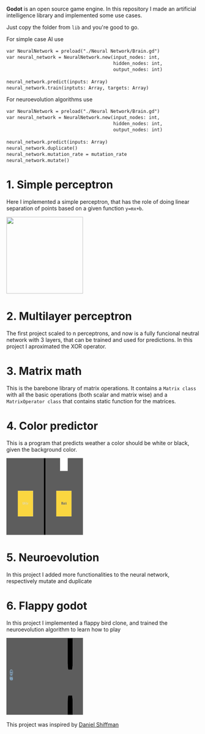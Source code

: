 **Godot** is an open source game engine. In this repository I made an artificial intelligence library and implemented some use cases.

Just copy the folder from `lib` and you're good to go.

For simple case AI use
```
var NeuralNetwork = preload("./Neural Network/Brain.gd")
var neural_network = NeuralNetwork.new(input_nodes: int, 
                                       hidden_nodes: int, 
                                       output_nodes: int)

neural_network.predict(inputs: Array)
neural_network.train(inptuts: Array, targets: Array)
```

For neuroevolution algorithms use
```
var NeuralNetwork = preload("./Neural Network/Brain.gd")
var neural_network = NeuralNetwork.new(input_nodes: int, 
                                       hidden_nodes: int, 
                                       output_nodes: int)

neural_network.predict(inputs: Array)
neural_network.duplicate()
neural_network.mutation_rate = mutation_rate
neural_network.mutate()
```

# 1. Simple perceptron
Here I implemented a simple perceptron, that has the role of doing linear separation of points based on a given function `y=mx+b`.

<img src="1.%20Perceptron/preview.gif" width="200" height="200" />

# 2. Multilayer perceptron
The first project scaled to n perceptrons, and now is a fully funcional neutral network with 3 layers, that can be trained and used for predictions.
In this project I aproximated the XOR operator.

# 3. Matrix math
This is the barebone library of matrix operations. It contains a `Matrix class` with all the basic operations (both scalar and matrix wise) and a `MatrixOperator class` that contains static function for the matrices.

# 4. Color predictor
This is a program that predicts weather a color should be white or black, given the background color.

<img src="4.%20Color%20Predictor/preview.gif" width="200" height="200" />

# 5. Neuroevolution
In this project I added more functionalities to the neural network, respectively mutate and duplicate

# 6. Flappy godot
In this project I implemented a flappy bird clone, and trained the neuroevolution algorithm to learn how to play

<img src="6.%20Flappy%20Godot/preview.gif" width="200" height="200" />

This project was inspired by [Daniel Shiffman](https://www.youtube.com/user/shiffman/playlists)
